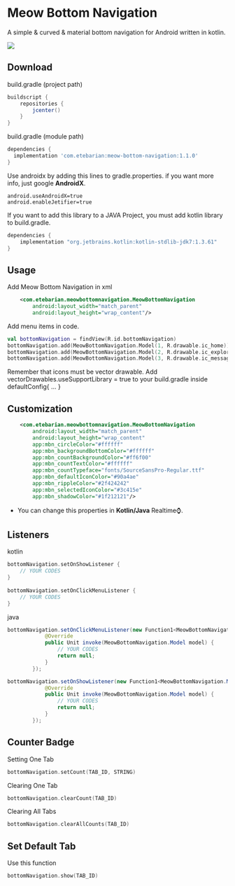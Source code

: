 # Meow Bottom Navigation
A simple & curved & material bottom navigation for Android written in kotlin.

![](https://github.com/shetmobile/MeowBottomNavigation/raw/master/resources/Preview.gif)

## Download
build.gradle (project path)
```groovy
buildscript {
    repositories {
        jcenter()
    }
}
```
build.gradle (module path)
```groovy
dependencies {
  implementation 'com.etebarian:meow-bottom-navigation:1.1.0'
}
```
Use androidx by adding this lines to gradle.properties. if you want more info, just google **AndroidX**.
```properties
android.useAndroidX=true
android.enableJetifier=true
```
If you want to add this library to a JAVA Project, you must add kotlin library to build.gradle.
```groovy
dependencies {
    implementation "org.jetbrains.kotlin:kotlin-stdlib-jdk7:1.3.61"
}
```

## Usage
Add Meow Bottom Navigation in xml
```xml
    <com.etebarian.meowbottomnavigation.MeowBottomNavigation
        android:layout_width="match_parent"
        android:layout_height="wrap_content"/>
```

Add menu items in code.
```kotlin
val bottomNavigation = findView(R.id.bottomNavigation)
bottomNavigation.add(MeowBottomNavigation.Model(1, R.drawable.ic_home))
bottomNavigation.add(MeowBottomNavigation.Model(2, R.drawable.ic_explore))
bottomNavigation.add(MeowBottomNavigation.Model(3, R.drawable.ic_message))
```
Remember that icons must be vector drawable. 
Add vectorDrawables.useSupportLibrary = true to your build.gradle inside defaultConfig{ ... }

## Customization
```xml
    <com.etebarian.meowbottomnavigation.MeowBottomNavigation
        android:layout_width="match_parent"
        android:layout_height="wrap_content"
        app:mbn_circleColor="#ffffff"
        app:mbn_backgroundBottomColor="#ffffff"
        app:mbn_countBackgroundColor="#ff6f00"
        app:mbn_countTextColor="#ffffff"
        app:mbn_countTypeface="fonts/SourceSansPro-Regular.ttf"
        app:mbn_defaultIconColor="#90a4ae"
        app:mbn_rippleColor="#2f424242"
        app:mbn_selectedIconColor="#3c415e"
        app:mbn_shadowColor="#1f212121"/>
```
- You can change this properties in **Kotlin/Java** Realtime⌚. 

## Listeners
kotlin
```kotlin
bottomNavigation.setOnShowListener {
    // YOUR CODES
}
       
bottomNavigation.setOnClickMenuListener {
    // YOUR CODES
}
```
java
```java
bottomNavigation.setOnClickMenuListener(new Function1<MeowBottomNavigation.Model, Unit>() {
            @Override
            public Unit invoke(MeowBottomNavigation.Model model) {
                // YOUR CODES
                return null;
            }
        });

bottomNavigation.setOnShowListener(new Function1<MeowBottomNavigation.Model, Unit>() {
            @Override
            public Unit invoke(MeowBottomNavigation.Model model) {
                // YOUR CODES
                return null;
            }
        });
```

## Counter Badge
Setting One Tab
```kotlin
bottomNavigation.setCount(TAB_ID, STRING)
```

Clearing One Tab
```kotlin
bottomNavigation.clearCount(TAB_ID)
```

Clearing All Tabs
```kotlin
bottomNavigation.clearAllCounts(TAB_ID)
```

## Set Default Tab
Use this function
```kotlin
bottomNavigation.show(TAB_ID)
```
